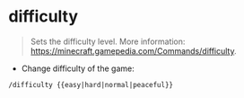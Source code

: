# difficulty

> Sets the difficulty level.
> More information: <https://minecraft.gamepedia.com/Commands/difficulty>.

- Change difficulty of the game:

`/difficulty {{easy|hard|normal|peaceful}}`
